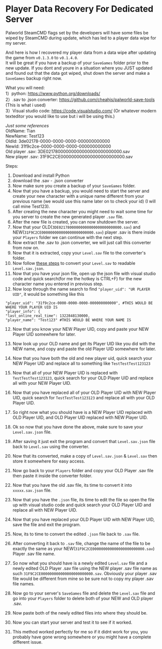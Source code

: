 # Player Data Recovery For Dedicated Server 
Palworld SteamCMD flags set by the developers will have some files be wiped by SteamCMD during update, which has led to a player data wipe for my server.

And here is how I recovered my player data from a data wipe after updating the game from `v0.1.3.0` to `v0.1.4.0`.   
It will be great if you have a backup of your `SaveGames` folder prior to the new update. If you dont and youre in a situation where you JUST updated and found out that the data got wiped, shut down the server and make a `SaveGames` backup right now. 

What you will need:   
1）python: https://www.python.org/downloads/   
2）.sav to .json converter: https://github.com/cheahjs/palworld-save-tools (This is what i used)   
3）Visual studio code: https://code.visualstudio.com/ (Or whatever modern texteditor you would like to use but i will be using this.)

_Just some references_     
OldName: Tian     
NewName: Test123     
OldId: 3de02178-0000-0000-0000-000000000000     
NewId: 31f9c2ce-0000-0000-0000-000000000000     
Old player .sav: 3DE02178000000000000000000000000.sav        
New player .sav: 31F9C2CE000000000000000000000000.sav     

Steps:   
1) Download and install Python
2) download the .sav - .json converter
3) Now make sure you create a backup of your `SaveGames` folder.
4) Now that you have a backup, you would need to start the server and create your new character with a unique name different from your previous name (we would use this name later on to check your id) (I will call mine Test123).
5) After creating the new character you might need to wait some time for you server to create the new generated player `.sav` file.
6) After the new file is created, you can now shutdown the server.
7) Now that your OLD(`3DE02178000000000000000000000000.sav`) and NEW(`31F9C2CE000000000000000000000000.sav`) player .sav is there inside your `Players` folder we can continue with the next step.
8) Now extract the .sav to .json converter, we will just call this converter from now on.
9) Now that it is extracted, copy your `Level.sav` file to the converter's folder.
10) Now follow [these steps](https://github.com/cheahjs/palworld-save-tools?tab=readme-ov-file#terminal) to convert your `Level.sav` to readable `Level.sav.json`.
11) Now that you have your json file, open up the json file with visual studio code and quick search(for me the hotkey is CTRL+F) for the new character name you entered in previous step.
12) Now loop through the name search to find `"player_uid": "UR PLAYER UID"`, it would be something like this
```
"player_uid": "31f9c2ce-0000-0000-0000-000000000000", #THIS WOULD BE WHERE YOUR PLAYER UID IS 
"player_info": {
"last_online_real_time": 1322848130000,
"player_name": "Test123" #THIS WOULD BE WHERE YOUR NAME IS 
```
12) Now that you know your NEW Player UID, copy and paste your NEW Player UID somewhere for later.
13) Now look up your OLD name and get its Player UID like you did with the NEW name, and copy and paste the old Player UID somewhere for later.
14) Now that you have both the old and new player uid, quick search your NEW Player UID and replace all to something like `TestTestTest123123`
15) Now that all of your NEW Player UID is replaced with `TestTestTest123123`, quick search for your OLD Player UID and replace all with your NEW Player UID.
16) Now that you have replaced all of your OLD Player UID with NEW Player UID, quick search for `TestTestTest123123` and replace all with your OLD Player UID.
17) So right now what you should have is a NEW Player UID replaced with OLD Player UID, and OLD Player UID replaced with NEW Player UID.
18) Ok so now that you have done the above, make sure to save your `Level.sav.json` file.
19) After saving it just exit the program and convert that `Level.sav.json` file back to `Level.sav` using the converter.
20) Now that its converted, make a copy of `Level.sav.json` & `Level.sav` then store it somewhere for easy access.
21) Now go back to your `Players` folder and copy your OLD Player .sav file then paste it inside the converter folder.
22) Now that you have the old .sav file, its time to convert it into `xxxxx.sav.json` file.
23) Now that you have the `.json` file, its time to edit the file so open the file up with visual studio code and quick search your OLD Player UID and replace all with NEW Player UID.
24) Now that you have replaced your OLD Player UID with NEW Player UID, save the file and exit the program.
25) Now, its to time to convert the edited `.json` file back to `.sav` file.
26) After converting it back to `.sav` file, change the name of the file to be exactly the same as your NEW(`31F9C2CE000000000000000000000000.sav`) Player .sav file name.
27) So now what you should have is a newly edited `Level.sav` file and a newly edited OLD Player .sav file using the NEW player .sav file name as such `31F9C2CE000000000000000000000000.sav`. Obviously your player .sav file would be different from mine so be sure not to copy my player .sav file names.
28) Now go to your server's `SaveGames` file and delete the `Level.sav` file and go into your `Players` folder to delete both of your NEW and OLD player .sav.
29) Now paste both of the newly edited files into where they should be.
30) Now you can start your server and test it to see if it worked.
    
31) This method worked perfectly for me so if it didnt work for you, you probably have gone wrong somewhere or you might have a complete different issue.
